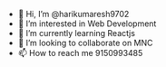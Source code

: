 - 👋 Hi, I’m @harikumaresh9702
- 👀 I’m interested in Web Development
- 🌱 I’m currently learning Reactjs
- 💞️ I’m looking to collaborate on MNC
- 📫 How to reach me 9150993485

<!---
harikumaresh9702/harikumaresh9702 is a ✨ special ✨ repository because its `README.md` (this file) appears on your GitHub profile.
You can click the Preview link to take a look at your changes.
--->

